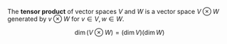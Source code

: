 The **tensor product** of vector spaces $V$ and $W$ is a vector space $V \otimes W$ generated by $v \otimes W$ for $v \in V, w \in W$.

$$
\dim (V \otimes W) = (\dim V)(\dim W)
$$